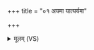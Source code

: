 +++
title = "०१ अयमा यात्यर्यमा"

+++
<details><summary>मूलम् (VS)</summary>

अ॒यमा या॑त्यर्य॒मा पु॒रस्ता॒द्विषि॑तस्तुपः।  
अ॒स्या इ॒च्छन्न॒ग्रुवै॒ पति॑मु॒त जा॒याम॒जान॑ये ॥
</details>